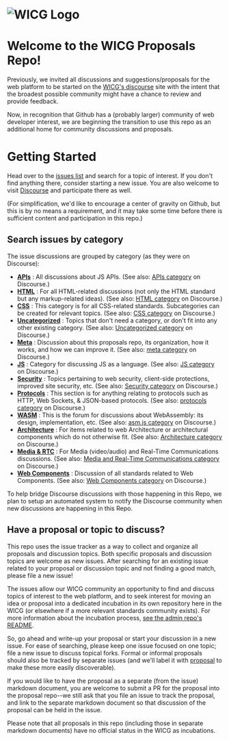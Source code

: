 # ![WICG Logo](https://avatars1.githubusercontent.com/u/13145324?s=100)

# Welcome to the WICG Proposals Repo!

Previously, we invited all discussions and suggestions/proposals for the web platform to be
started on the [WICG's discourse](https://discourse.wicg.io/) site with the intent that the 
broadest possible community might have a chance to review and provide feedback.

Now, in recognition that Github has a (probably larger) community of web developer 
interest, we are beginning the transition to use this repo as an additional home
for community discussions and proposals.

# Getting Started

Head over to the [issues list](https://github.com/WICG/proposals/issues) and search for a topic
of interest. If you don't find anything there, consider starting a new issue. You are also welcome
to visit [Discourse](https://discourse.wicg.io/) and participate there as well. 

(For simplification, we'd like to encourage a center of gravity on Github, but this is by no means 
a requirement, and it may take some time before there is sufficient content and participation in
this repo.)

## Search issues by category

The issue discussions are grouped by category (as they were on Discourse):

* **[APIs](https://github.com/WICG/proposals/labels/Category%3A%20APIs)** : 
    All discussions about JS APIs. 
    (See also: [APIs category](https://discourse.wicg.io/c/apis/6) on Discourse.)
* **[HTML](https://github.com/WICG/proposals/labels/Category%3A%20HTML)** : 
    For all HTML-related discussions (not only the HTML standard but any markup-related ideas).
    (See also: [HTML category](https://discourse.wicg.io/c/html/10) on Discourse.)
* **[CSS](https://github.com/WICG/proposals/labels/Category%3A%20CSS)** : 
    This category is for all CSS-related standards. Subcategories can be created for relevant
    topics. 
    (See also: [CSS category](https://discourse.wicg.io/c/css/8) on Discourse.)
* **[Uncategorized](https://github.com/WICG/proposals/labels/Category%3A%20Uncategorized)** :
    Topics that don't need a category, or don't fit into any other existing category. 
    (See also: [Uncategorized category](https://discourse.wicg.io/c/uncategorized/1) on Discourse.)
* **[Meta](https://github.com/WICG/proposals/labels/Category%3A%20meta)** : 
    Discussion about this proposals repo, its organization, how it works, and how we can improve
    it. 
    (See also: [meta category](https://discourse.wicg.io/c/meta/3) on Discourse.)    
* **[JS](https://github.com/WICG/proposals/labels/Category%3A%20JS)** : 
    Category for discussing JS as a language. 
    (See also: [JS category](https://discourse.wicg.io/c/js/18) on Discourse.)
* **[Security](https://github.com/WICG/proposals/labels/Category%3A%20Security)** : 
    Topics pertaining to web security, client-side protections, improved site security, etc. 
    (See also: [Security category](https://discourse.wicg.io/c/security/21) on Discourse.)
* **[Protocols](https://github.com/WICG/proposals/labels/Category%3A%20protocols)** : 
    This section is for anything relating to protocols such as HTTP, Web Sockets, & JSON-based
    protocols. 
    (See also: [protocols category](https://discourse.wicg.io/c/protocols/14) on Discourse.)
* **[WASM](https://github.com/WICG/proposals/labels/Category%3A%20WASM)** : 
    This is the forum for discussions about WebAssembly: its design, implementation, etc. 
    (See also: [asm.js category](https://discourse.wicg.io/c/asm-js/16) on Discourse.)
* **[Architecture](https://github.com/WICG/proposals/labels/Category%3A%20Architecture)** : 
    For items related to web Architecture or architectural components which do not otherwise fit.
    (See also: [Architecture category](https://discourse.wicg.io/c/architecture/13) on Discourse.)
* **[Media & RTC](https://github.com/WICG/proposals/labels/Category%3A%20Media%20%26%20RTC)** : 
    For Media (video/audio) and Real-Time Communications discussions. 
    (See also: [Media and Real-Time Communications category](https://discourse.wicg.io/c/mediartc/20) on Discourse.)
* **[Web Components](https://github.com/WICG/proposals/labels/Category%3A%20Web%20Components)** :
    Discussion of all standards related to Web Components. 
    (See also: [Web Components category](https://discourse.wicg.io/c/web-components/9) on Discourse.)

To help bridge Discourse discussions with those happening in this Repo, we plan to setup an automated
system to notify the Discourse community when new discussions are happening in this Repo.

## Have a proposal or topic to discuss?

This repo uses the issue tracker as a way to collect and organize all proposals and discussion topics.
Both specific proposals and discussion topics are welcome as new issues. After searching for an existing
issue related to your proposal or discussion topic and not finding a good match, please file a new issue!

The issues allow our WICG community an opportunity to find and discuss topics of interest to the web 
platform, and to seek interest for moving an idea or proposal into a dedicated incubation in its own 
repository here in the WICG (or elsewhere if a more relevant standards community exists). For more 
information about the incubation process,
[see the admin repo's README](https://github.com/WICG/admin/blob/gh-pages/README.md).

So, go ahead and write-up your proposal or start your discussion in a new issue. For ease of searching, 
please keep one issue focused on one topic; file a new issue to discuss topical forks. Formal or informal
proposals should also be tracked by separate issues (and we'll label it with 
[proposal](https://github.com/WICG/proposals/labels/proposal) to make these more easily discoverable).

If you would like to have the proposal as a separate (from the issue) markdown document, you are 
welcome to submit a PR for the proposal into the proposal repo--we still ask that you file an issue
to track the proposal, and link to the separate markdown document so that discussion of the proposal
can be held in the issue.

Please note that all proposals in this repo (including those in separate markdown documents) have no
official status in the WICG as incubations.
